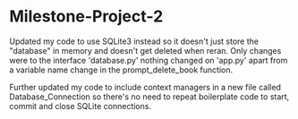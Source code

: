 # Milestone-Project-2
Updated my code to use SQLite3 instead so it doesn't just store the "database" in memory and doesn't get deleted when reran. Only changes were to the interface 'database.py' nothing changed on 'app.py' apart from a variable name change in the prompt_delete_book function.

Further updated my code to include context managers in a new file called Database_Connection so there's no need to repeat boilerplate code to start, commit and close SQLite connections.
